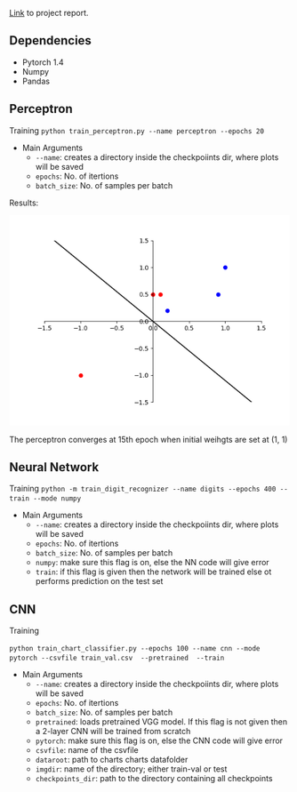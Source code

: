 
[Link](https://drive.google.com/file/d/1oDV317Buqcy7COplKXgH1Nqlm0oFJZGV/view?usp=sharing) to project report.

## Dependencies
* Pytorch 1.4
* Numpy
* Pandas


## Perceptron 

Training
`python train_perceptron.py --name perceptron --epochs 20`

* Main Arguments
	* `--name`: creates a directory inside the checkpoiints dir, where plots will be saved
	* `epochs`: No. of itertions
	* `batch_size`: No. of samples per batch

Results:

![](images/perceptron.gif)

The perceptron converges at 15th epoch when initial weihgts are set at (1, 1)

## Neural Network

Training 
`python -m train_digit_recognizer --name digits --epochs 400 --train --mode numpy`

* Main Arguments
	* `--name`: creates a directory inside the checkpoiints dir, where plots will be saved
	* `epochs`: No. of itertions
	* `batch_size`: No. of samples per batch
	* `numpy`: make sure this flag is on, else the NN code will give error
	* `train`: if this flag is given then the network will be trained else ot performs prediction on the test set


## CNN

Training

`python train_chart_classifier.py --epochs 100 --name cnn --mode pytorch --csvfile train_val.csv  --pretrained  --train`



* Main Arguments
	* `--name`: creates a directory inside the checkpoiints dir, where plots will be saved
	* `epochs`: No. of itertions
	* `batch_size`: No. of samples per batch
	* `pretrained`: loads pretrained VGG model. If this flag is not given then a 2-layer CNN will be trained from scratch
	* `pytorch`: make sure this flag is on, else the CNN code will give error
	* `csvfile`: name of the csvfile
	* `dataroot`: path to charts charts datafolder
	* `imgdir`: name of the directory; either train-val or test
	* `checkpoints_dir`: path to the directory containing all checkpoints
